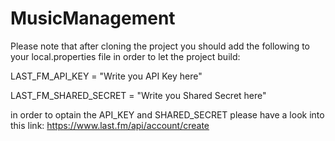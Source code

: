 # MusicManagement

Please note that after cloning the project you should add the following to your local.properties file in order to let the project build:

LAST_FM_API_KEY = "Write you API Key here"

LAST_FM_SHARED_SECRET = "Write you Shared Secret here"


in order to optain the API_KEY and SHARED_SECRET please have a look into this link:
https://www.last.fm/api/account/create
